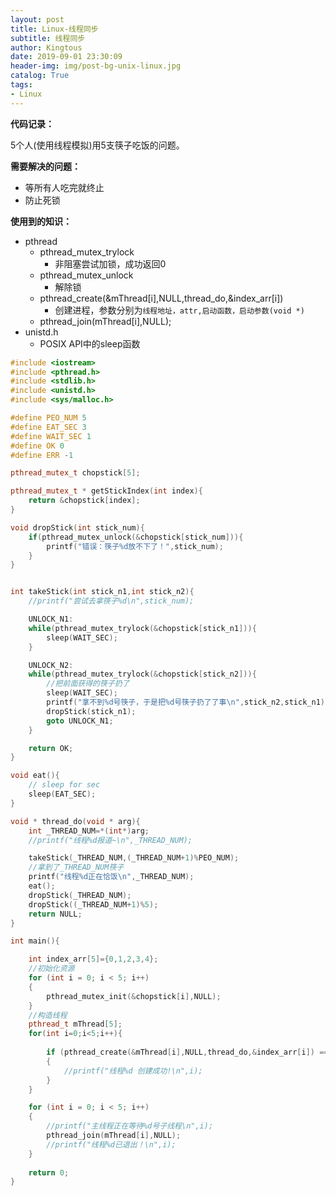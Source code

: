 ```yaml
---
layout: post
title: Linux-线程同步
subtitle: 线程同步
author: Kingtous
date: 2019-09-01 23:30:09
header-img: img/post-bg-unix-linux.jpg
catalog: True
tags:
- Linux
---
```


**代码记录：**

5个人(使用线程模拟)用5支筷子吃饭的问题。

**需要解决的问题：**

- 等所有人吃完就终止
- 防止死锁

**使用到的知识：**

- pthread
  - pthread_mutex_trylock
    - 非阻塞尝试加锁，成功返回0
  - pthread_mutex_unlock
    - 解除锁
  - pthread_create(&mThread[i],NULL,thread_do,&index_arr[i])
    - 创建进程，参数分别为`线程地址，attr,启动函数，启动参数(void *)`
  - pthread_join(mThread[i],NULL);
- unistd.h
  - POSIX API中的sleep函数

```c++
#include <iostream>
#include <pthread.h>
#include <stdlib.h>
#include <unistd.h>
#include <sys/malloc.h>

#define PEO_NUM 5
#define EAT_SEC 3
#define WAIT_SEC 1
#define OK 0
#define ERR -1

pthread_mutex_t chopstick[5];

pthread_mutex_t * getStickIndex(int index){
    return &chopstick[index];
}

void dropStick(int stick_num){
    if(pthread_mutex_unlock(&chopstick[stick_num])){
        printf("错误：筷子%d放不下了！",stick_num);
    }
}


int takeStick(int stick_n1,int stick_n2){
    //printf("尝试去拿筷子%d\n",stick_num);

    UNLOCK_N1:
    while(pthread_mutex_trylock(&chopstick[stick_n1])){
        sleep(WAIT_SEC);
    }

    UNLOCK_N2:
    while(pthread_mutex_trylock(&chopstick[stick_n2])){
        //把前面获得的筷子扔了
        sleep(WAIT_SEC);
        printf("拿不到%d号筷子，于是把%d号筷子扔了了事\n",stick_n2,stick_n1);
        dropStick(stick_n1);
        goto UNLOCK_N1;
    }

    return OK;
}

void eat(){
    // sleep for sec
    sleep(EAT_SEC);
}

void * thread_do(void * arg){
    int _THREAD_NUM=*(int*)arg;
    //printf("线程%d报道~\n",_THREAD_NUM);

    takeStick(_THREAD_NUM,(_THREAD_NUM+1)%PEO_NUM);
    //拿到了_THREAD_NUM筷子
    printf("线程%d正在恰饭\n",_THREAD_NUM);
    eat();
    dropStick(_THREAD_NUM);
    dropStick((_THREAD_NUM+1)%5);
    return NULL;
}

int main(){

    int index_arr[5]={0,1,2,3,4};
    //初始化资源
    for (int i = 0; i < 5; i++)
    {
        pthread_mutex_init(&chopstick[i],NULL);
    }
    //构造线程
    pthread_t mThread[5];
    for(int i=0;i<5;i++){
        
        if (pthread_create(&mThread[i],NULL,thread_do,&index_arr[i]) == 0)
        {
            //printf("线程%d 创建成功!\n",i);
        }
    }

    for (int i = 0; i < 5; i++)
    {
        //printf("主线程正在等待%d号子线程\n",i);
        pthread_join(mThread[i],NULL);
        //printf("线程%d已退出！\n",i);
    }
    
    return 0;
}
```

